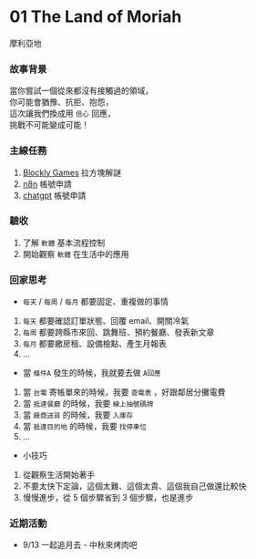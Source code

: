 # 01 The Land of Moriah
摩利亞地

### 故事背景
當你嘗試一個從來都沒有接觸過的領域，  
你可能會猶豫、抗拒、抱怨，  
這次讓我們換成用 `信心` 回應，  
挑戰不可能變成可能！  

### 主線任務
1. [Blockly Games](https://blockly.games/) 拉方塊解謎
2. [n8n](https://n8n.io/) 帳號申請
3. [chatgpt](https://chatgpt.com/) 帳號申請


### 驗收
1. 了解 `軟體` 基本流程控制
2. 開始觀察 `軟體` 在生活中的應用

### 回家思考
- `每天` / `每周` / `每月` 都要固定、重複做的事情

1. `每天` 都要確認訂單狀態、回覆 email、開關冷氣
2. `每周` 都要跨縣市來回、跳舞班、預約餐廳、發表新文章
3. `每月` 都要繳房租、設備檢點、產生月報表
4. ...

- 當 `條件A` 發生的時候，我就要去做 `A回應`
1. 當 `台電` 寄帳單來的時候，我要 `查電表` ，好跟鄰居分攤電費
2. 當 `抵達餐廳` 的時候，我要 `線上抽號碼牌`
3. 當 `廠商送貨` 的時候，我要 `入庫存`
4. 當 `抵達目的地` 的時候，我要 `找停車位`
5. ...

- 小技巧
1. 從觀察生活開始著手
2. 不要太快下定論，這個太難、這個太貴、這個我自己做還比較快
3. 慢慢進步，從 5 個步驟省到 3 個步驟，也是進步

### 近期活動
- 9/13 一起追月去 - 中秋來烤肉吧
